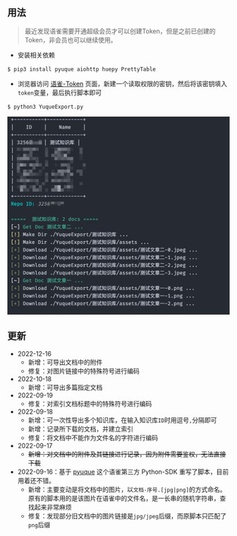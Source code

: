 ## 用法
> 最近发现语雀需要开通超级会员才可以创建Token，但是之前已创建的Token，非会员也可以继续使用。

- 安装相关依赖


```bash
$ pip3 install pyuque aiohttp huepy PrettyTable

```

- 浏览器访问 [语雀-Token](https://www.yuque.com/settings/tokens) 页面，新建一个读取权限的密钥，然后将该密钥填入`token`变量，最后执行脚本即可

```bash
$ python3 YuqueExport.py

```

![YuqueExport-1](./YuqueExport-1.jpg)



## 更新
- 2022-12-16
  - 新增：可导出文档中的附件
  - 修复：对图片链接中的特殊符号进行编码
- 2022-10-18
  - 新增：可导出多篇指定文档
- 2022-09-19
  - 修复：对索引文档标题中的特殊符号进行编码
- 2022-09-18
  - 新增：可一次性导出多个知识库，在输入知识库`ID`时用逗号`,`分隔即可
  - 新增：记录所下载的文档，并建立索引
  - 修复：将文档中不能作为文件名的字符进行编码
- 2022-09-17
  - ~~新增：对文档中的附件及其链接进行记录，因为附件需要鉴权，无法直接下载~~
- 2022-09-16：基于 [pyuque](https://github.com/socrateslee/pyuque) 这个语雀第三方 Python-SDK 重写了脚本，目前用着还不错。
  - 新增：主要变动是将文档中的图片，以`文档-序号.[jpg|png]`的方式命名。原有的脚本用的是该图片在语雀中的文件名，是一长串的随机字符串，查找起来非常麻烦
  - 修复：发现部分旧文档中的图片链接是`jpg/jpeg`后缀，而原脚本只匹配了`png`后缀
